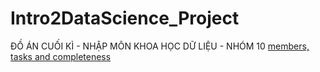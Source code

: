 # Intro2DataScience_Project
ĐỒ ÁN CUỐI KÌ - NHẬP MÔN KHOA HỌC DỮ LIỆU - NHÓM 10
[members, tasks and completeness](https://docs.google.com/spreadsheets/d/1o24XX7BsF2ycCQmSwk5KANs6ON31E81_-SoW30axZ2w/edit?usp=sharing)
